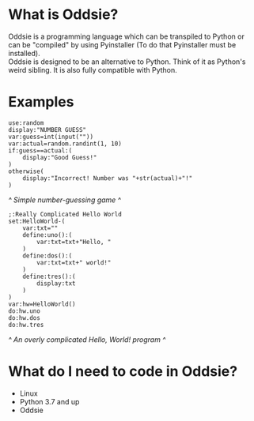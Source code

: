 # What is Oddsie?
 Oddsie is a programming language which can be transpiled to Python or can be "compiled" by using Pyinstaller (To do that Pyinstaller must be installed).  
Oddsie is designed to be an alternative to Python. Think of it as Python's weird sibling. It is also fully compatible with Python.
# Examples
```oddsie
use:random
display:"NUMBER GUESS"
var:guess=int(input(""))
var:actual=random.randint(1, 10)
if:guess==actual:(
	display:"Good Guess!"
)
otherwise(
	display:"Incorrect! Number was "+str(actual)+"!"
)
```
*^ Simple number-guessing game ^*
```oddsie
;:Really Complicated Hello World
set:HelloWorld-(
	var:txt=""
	define:uno():(
		var:txt=txt+"Hello, "
	)
	define:dos():(
		var:txt=txt+" world!"
	)
	define:tres():(
		display:txt
	)
)
var:hw=HelloWorld()
do:hw.uno
do:hw.dos
do:hw.tres
```
*^ An overly complicated Hello, World! program ^*
# What do I need to code in Oddsie?
- Linux
- Python 3.7 and up
- Oddsie

